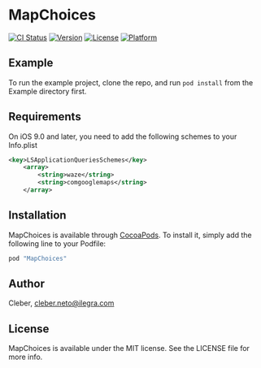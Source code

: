 # MapChoices

[![CI Status](http://img.shields.io/travis/Cleber/MapChoices.svg?style=flat)](https://travis-ci.org/Cleber/MapChoices)
[![Version](https://img.shields.io/cocoapods/v/MapChoices.svg?style=flat)](http://cocoapods.org/pods/MapChoices)
[![License](https://img.shields.io/cocoapods/l/MapChoices.svg?style=flat)](http://cocoapods.org/pods/MapChoices)
[![Platform](https://img.shields.io/cocoapods/p/MapChoices.svg?style=flat)](http://cocoapods.org/pods/MapChoices)

## Example

To run the example project, clone the repo, and run `pod install` from the Example directory first.

## Requirements

On iOS 9.0 and later, you need to add the following schemes to your Info.plist
```xml
<key>LSApplicationQueriesSchemes</key>
	<array>
		<string>waze</string>
		<string>comgooglemaps</string>
	</array>
```

## Installation

MapChoices is available through [CocoaPods](http://cocoapods.org). To install
it, simply add the following line to your Podfile:

```ruby
pod "MapChoices"
```

## Author

Cleber, cleber.neto@ilegra.com

## License

MapChoices is available under the MIT license. See the LICENSE file for more info.
